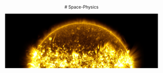 <p align="center">
  # Space-Physics
</p>

![Space Header](https://github.com/ASAP-UDP/Space-Physics/blob/main/Image/SDO_Year6_HCblend_4k.jpg)
